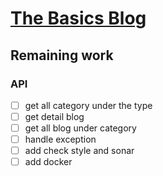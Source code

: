 # [The Basics Blog](https://the-basics.space)

## Remaining work

### API

- [ ] get all category under the type
- [ ] get detail blog
- [ ] get all blog under category
- [ ] handle exception
- [ ] add check style and sonar
- [ ] add docker

